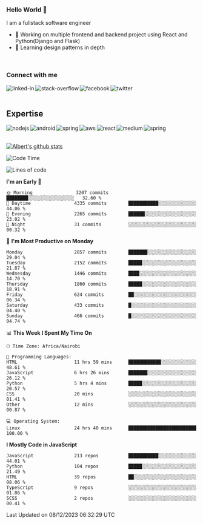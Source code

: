 

### Hello World 👋
I am a fullstack software engineer
- 🔭 Working on multiple frontend and backend project using React and Python(Django and Flask)
- 🌱 Learning design patterns in depth

<br>

### Connect with me

[<img align="left" alt="linked-in" src="https://img.shields.io/badge/linkedin-%230077B5.svg?&style=for-the-badge&logo=linkedin&logoColor=white" />](https://www.linkedin.com/in/albert-byrone/)

<!-- [<img align="left" alt="medium" src="https://img.shields.io/badge/medium-%2312100E.svg?&style=for-the-badge&logo=medium&logoColor=white" />](https://56faisal.medium.com/) -->

[<img align="left" alt="stack-overflow" src="https://img.shields.io/badge/stack%20overflow-FE7A16?logo=stack-overflow&logoColor=white&style=for-the-badge" />](https://stackoverflow.com/users/11916317/albert-byrone)

[<img align="left" alt="facebook" src="https://img.shields.io/badge/facebook-%231877F2.svg?&style=for-the-badge&logo=facebook&logoColor=white" />](https://web.facebook.com/albert.byrone.1/)

[<img align="left" alt="twitter" src="https://img.shields.io/badge/twitter-%231DA1F2.svg?&style=for-the-badge&logo=twitter&logoColor=white" />](https://twitter.com/byrone_albert)

<br>

<br>

## Expertise
<img align="left" alt="nodejs" src="https://img.shields.io/badge/python%20-%2343853D.svg?&style=for-the-badge&logo=node.js&logoColor=white" />
<img align="left" alt="android" src="https://img.shields.io/badge/Flask-3DDC84?logo=android&logoColor=white&style=for-the-badge" />
<img align="left" alt="spring" src="https://img.shields.io/badge/drf%20-%236DB33F.svg?&style=for-the-badge&logo=spring&logoColor=white" />
<img align="left" alt="aws" src="https://img.shields.io/badge/django%20AWS-%23232F3E?logo=amazon-aws&logoColor=white&style=for-the-badge" />
<img align="left" alt="react" src="https://img.shields.io/badge/react%20-%2320232a.svg?&style=for-the-badge&logo=react&logoColor=%2361DAFB" />
<img align="left" alt="medium" src="https://img.shields.io/badge/Angular-%23316192.svg?&style=for-the-badge&logo=postgresql&logoColor=white" />
<img align="left" alt="spring" src="https://img.shields.io/badge/Javascript%20-%236DB33F.svg?&style=for-the-badge&logo=spring&logoColor=white" />
<br>
<br>


[![Albert's github stats](https://github-readme-stats.vercel.app/api?username=Albert-Byrone&count_private=true&show_icons=true&theme=radical&hide_rank=false)](https://github.com/anuraghazra/github-readme-stats)

<!-- [![Top Langs](https://github-readme-stats.vercel.app/api/top-langs/?username=Albert-Byrone&layout=compact)](https://github.com/anuraghazra/github-readme-stats) -->

<!--
**Albert-Byrone/Albert-Byrone** is a ✨ _special_ ✨ repository because its `README.md` (this file) appears on your GitHub profile.

Here are some ideas to get you started:

- 🔭 I’m currently working on ...
- 🌱 I’m currently learning ...
- 👯 I’m looking to collaborate on ...
- 🤔 I’m looking for help with ...
- 💬 Ask me about ...
- 📫 How to reach me: ...
- 😄 Pronouns: ...
- ⚡ Fun fact: ...
-->


<!--START_SECTION:waka-->
![Code Time](http://img.shields.io/badge/Code%20Time-916%20hrs%2027%20mins-blue)

![Lines of code](https://img.shields.io/badge/From%20Hello%20World%20I%27ve%20Written-62.8%20million%20lines%20of%20code-blue)

**I'm an Early 🐤** 

```text
🌞 Morning                3207 commits        ████████░░░░░░░░░░░░░░░░░   32.60 % 
🌆 Daytime                4335 commits        ███████████░░░░░░░░░░░░░░   44.06 % 
🌃 Evening                2265 commits        ██████░░░░░░░░░░░░░░░░░░░   23.02 % 
🌙 Night                  31 commits          ░░░░░░░░░░░░░░░░░░░░░░░░░   00.32 % 
```
📅 **I'm Most Productive on Monday** 

```text
Monday                   2857 commits        ███████░░░░░░░░░░░░░░░░░░   29.04 % 
Tuesday                  2152 commits        █████░░░░░░░░░░░░░░░░░░░░   21.87 % 
Wednesday                1446 commits        ████░░░░░░░░░░░░░░░░░░░░░   14.70 % 
Thursday                 1860 commits        █████░░░░░░░░░░░░░░░░░░░░   18.91 % 
Friday                   624 commits         ██░░░░░░░░░░░░░░░░░░░░░░░   06.34 % 
Saturday                 433 commits         █░░░░░░░░░░░░░░░░░░░░░░░░   04.40 % 
Sunday                   466 commits         █░░░░░░░░░░░░░░░░░░░░░░░░   04.74 % 
```


📊 **This Week I Spent My Time On** 

```text
🕑︎ Time Zone: Africa/Nairobi

💬 Programming Languages: 
HTML                     11 hrs 59 mins      ████████████░░░░░░░░░░░░░   48.61 % 
JavaScript               6 hrs 26 mins       ███████░░░░░░░░░░░░░░░░░░   26.12 % 
Python                   5 hrs 4 mins        █████░░░░░░░░░░░░░░░░░░░░   20.57 % 
CSS                      20 mins             ░░░░░░░░░░░░░░░░░░░░░░░░░   01.41 % 
Other                    12 mins             ░░░░░░░░░░░░░░░░░░░░░░░░░   00.87 % 

💻 Operating System: 
Linux                    24 hrs 40 mins      █████████████████████████   100.00 % 
```

**I Mostly Code in JavaScript** 

```text
JavaScript               213 repos           ███████████░░░░░░░░░░░░░░   44.01 % 
Python                   104 repos           █████░░░░░░░░░░░░░░░░░░░░   21.49 % 
HTML                     39 repos            ██░░░░░░░░░░░░░░░░░░░░░░░   08.06 % 
TypeScript               9 repos             ░░░░░░░░░░░░░░░░░░░░░░░░░   01.86 % 
SCSS                     2 repos             ░░░░░░░░░░░░░░░░░░░░░░░░░   00.41 % 
```




 Last Updated on 08/12/2023 06:32:29 UTC
<!--END_SECTION:waka-->
